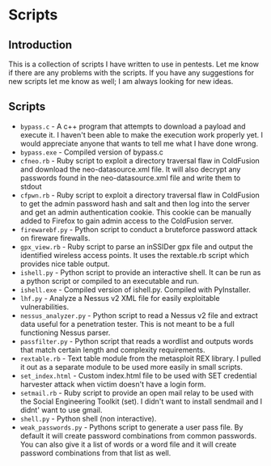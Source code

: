 Scripts
=======

Introduction
------------
This is a collection of scripts I have written to use in pentests. Let me know if there are any problems with the scripts. If you have any suggestions for new scripts let me know as well; I am always looking for new ideas.

Scripts
-------
* `bypass.c` - A c++ program that attempts to download a payload and execute it. I haven't been able to make the execution work properly yet. I would appreciate anyone that wants to tell me what I have done wrong.
* `bypass.exe` - Compiled version of bypass.c
* `cfneo.rb` - Ruby script to exploit a directory traversal flaw in ColdFusion and download the neo-datasource.xml file. It will also decrypt any passwords found in the neo-datasource.xml file and write them to stdout
* `cfpwn.rb` - Ruby script to exploit a directory traversal flaw in ColdFusion to get the admin password hash and salt and then log into the server and get an admin authentication cookie. This cookie can be manually added to Firefox to gain admin access to the ColdFusion server.
* `firewarebf.py` - Python script to conduct a bruteforce password attack on fireware firewalls.
* `gpx_view.rb` - Ruby script to parse an inSSIDer gpx file and output the identified wireless access points. It uses the rextable.rb script which provides nice table output.
* `ishell.py` - Python script to provide an interactive shell. It can be run as a python script or compiled to an executable and run.
* `ishell.exe` - Compiled version of ishell.py. Compiled with PyInstaller.
* `lhf.py` - Analyze a Nessus v2 XML file for easily exploitable vulnerabilities.
* `nessus_analyzer.py` - Python script to read a Nessus v2 file and extract data useful for a penetration tester. This is not meant to be a full functioning Nessus parser.
* `passfilter.py` - Python script that reads a wordlist and outputs words that match certain length and complexity requirements.
* `rextable.rb` - Text table module from the metasploit REX library. I pulled it out as a separate module to be used more easily in small scripts.
* `set_index.html` - Custom index.html file to be used with SET credential harvester attack when victim doesn't have a login form.
* `setmail.rb` - Ruby script to provide an open mail relay to be used with the Social Engineering Toolkit (set). I didn't want to install sendmail and I didnt' want to use gmail.
* `shell.py` - Python shell (non interactive).
* `weak_passwords.py` - Pythons script to generate a user pass file. By default it will create password combinations from common passwords. You can also give it a list of words or a word file and it will create password combinations from that list as well.
